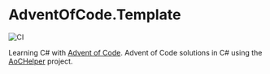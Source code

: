 # AdventOfCode.Template

![CI](https://github.com/jenningsfan/jenningsfanAOC2022/workflows/CI/badge.svg)

Learning C# with [Advent of Code](https://adventofcode.com/2022).
Advent of Code solutions in C# using the [AoCHelper](https://github.com/eduherminio/AoCHelper) project.

